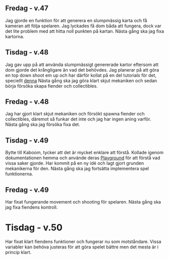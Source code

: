 ## Fredag - v.47
Jag gjorde en funktion för att generera en slumpmässig karta och få kameran att följa spelaren. 
Jag lyckades få dom båda att fungera, dock var det lite problem med att hitta noll punkten på kartan.
Nästa gång ska jag fixa kartorna.

## Tisdag - v.48
Jag gav upp på att använda slumpmässigt genererade kartor eftersom att dom gjorde det krångligare än vad det behövdes. Jag planerar på att göra en top down shoot em up och har därför kollat på en del tutorials för det, speciellt [denna](https://www.codecaptain.io/blog/game-development/shooting-bullets-phaser-3-using-arcade-physics-groups/696) 
Nästa gång ska jag göra klart skjut mekaniken och sedan börja försöka skapa fiender och collectibles.

## Fredag - v.48
Jag har gjort klart skjut mekaniken och försökt spawna fiender och collectibles, däremot så funkar det inte och jag har ingen aning varför. Nästa gång ska jag försöka fixa det.

## Tisdag - v.49
Bytte till Kaboom, tycker att det är mycket enklare att förstå. Kollade igenom dokumentationen hemma och använde deras [Playground](https://kaboomjs.com/play?demo=shooter) för att förstå vad vissa saker gjorde. Har kommit på en ny idé och lagt gjort grunden mekanikerna för den.
Nästa gång ska jag fortsätta implementera spel funktionerna.

## Fredag - v.49
Har fixat fungerande movement och shooting för spelaren. Nästa gång ska jag fixa fiendens kontroll. 

# Tisdag - v.50
Har fixat klart fiendens funktioner och fungerar nu som motståndare. Vissa variabler kan behöva justeras för att göra spelet bättre men det mesta är i princip klart.
